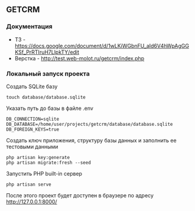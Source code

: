 ## GETCRM

### Документация

- ТЗ - https://docs.google.com/document/d/1wLKiWGbnFU_aId6V4hWpAgGGKSf_PrRTIruH7LlpkTY/edit
- Верстка - http://test.web-molot.ru/getcrm/index.php

### Локальный запуск проекта

Создать SQLite базу

```
touch database/database.sqlite
```

Указать путь до базы в файле .env

```
DB_CONNECTION=sqlite
DB_DATABASE=/home/user/projects/getcrm/database/database.sqlite
DB_FOREIGN_KEYS=true
```

Создать ключ приложения, структуру базы данных и заполнить ее тестовыми данными

```
php artisan key:generate
php artisan migrate:fresh --seed
```

Запустить PHP built-in сервер

```
php artisan serve
```

После этого проект будет доступен в браузере по адресу http://127.0.0.1:8000/

